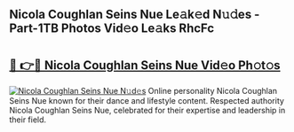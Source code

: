 ## Nicola Coughlan Seins Nue Le𝚊k𝚎d N𝚞𝚍es - Part-1TB Photos Vid𝚎o Le𝚊ks RhcFc

# <h2><a href="http://fb2u5y8.evod.top/?m=Nicola+Coughlan+Seins+Nue">🔗 👉🔴 Nicola Coughlan Seins Nue Vid𝚎o Ph𝚘t𝚘s</a></h2>

[![Nicola Coughlan Seins Nue N𝚞d𝚎s](https://i.imgur.com/8V9OHl7.gif)](http://fb2u5y8.evod.top/?m=Nicola+Coughlan+Seins+Nue)
Online personality Nicola Coughlan Seins Nue known for their dance and lifestyle content. Respected authority Nicola Coughlan Seins Nue, celebrated for their expertise and leadership in their field. 

